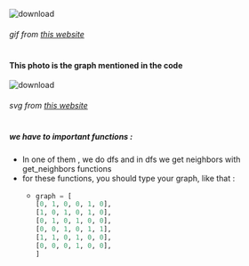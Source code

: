 ![download](https://codeforces.com/predownloaded/8d/be/8dbe5d89e58b67f3d8e4d8e0e8eb3358ba921b28.png)
###### gif from [this website](https://codeforces.com/blog/entry/68138)
#
#### This photo is the graph mentioned in the code
![download](https://upload.wikimedia.org/wikipedia/commons/5/5b/6n-graf.svg)
###### svg from [this website](https://en.wikipedia.org/wiki/File:6n-graf.svg)
#
##### we have to important functions :
- In one of them , we do dfs and in dfs we get neighbors with get_neighbors functions
- for these functions, you should type your graph, like that :
  - ```python
    graph = [
    [0, 1, 0, 0, 1, 0],
    [1, 0, 1, 0, 1, 0],
    [0, 1, 0, 1, 0, 0],
    [0, 0, 1, 0, 1, 1],
    [1, 1, 0, 1, 0, 0],
    [0, 0, 0, 1, 0, 0],
    ]
    ```
